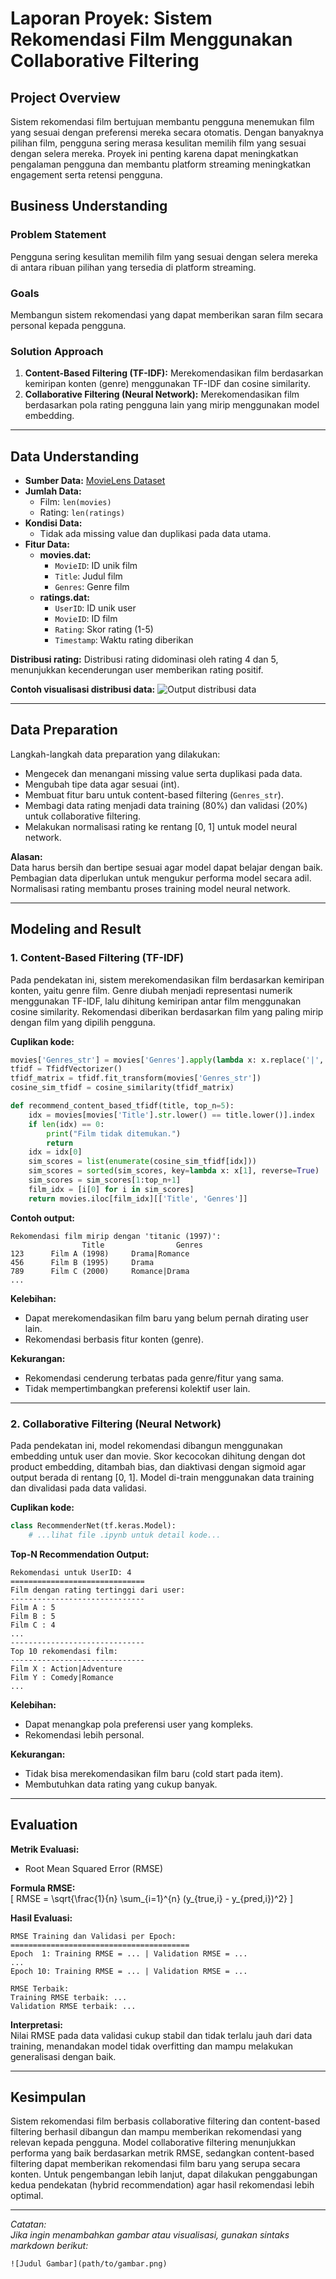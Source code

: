 # Laporan Proyek: Sistem Rekomendasi Film Menggunakan Collaborative Filtering

## Project Overview

Sistem rekomendasi film bertujuan membantu pengguna menemukan film yang sesuai dengan preferensi mereka secara otomatis. Dengan banyaknya pilihan film, pengguna sering merasa kesulitan memilih film yang sesuai dengan selera mereka. Proyek ini penting karena dapat meningkatkan pengalaman pengguna dan membantu platform streaming meningkatkan engagement serta retensi pengguna.

## Business Understanding

### Problem Statement
Pengguna sering kesulitan memilih film yang sesuai dengan selera mereka di antara ribuan pilihan yang tersedia di platform streaming.

### Goals
Membangun sistem rekomendasi yang dapat memberikan saran film secara personal kepada pengguna.

### Solution Approach
1. **Content-Based Filtering (TF-IDF):** Merekomendasikan film berdasarkan kemiripan konten (genre) menggunakan TF-IDF dan cosine similarity.
2. **Collaborative Filtering (Neural Network):** Merekomendasikan film berdasarkan pola rating pengguna lain yang mirip menggunakan model embedding.

---

## Data Understanding

- **Sumber Data:** [MovieLens Dataset](https://grouplens.org/datasets/movielens/)
- **Jumlah Data:**  
  - Film: `len(movies)`   
  - Rating: `len(ratings)`
- **Kondisi Data:**  
  - Tidak ada missing value dan duplikasi pada data utama.
- **Fitur Data:**
  - **movies.dat:**  
    - `MovieID`: ID unik film  
    - `Title`: Judul film  
    - `Genres`: Genre film  
  - **ratings.dat:**  
    - `UserID`: ID unik user  
    - `MovieID`: ID film  
    - `Rating`: Skor rating (1-5)  
    - `Timestamp`: Waktu rating diberikan

**Distribusi rating:**
Distribusi rating didominasi oleh rating 4 dan 5, menunjukkan kecenderungan user memberikan rating positif.

**Contoh visualisasi distribusi data:**
![Output distribusi data](https://.jpg)

---

## Data Preparation

Langkah-langkah data preparation yang dilakukan:
- Mengecek dan menangani missing value serta duplikasi pada data.
- Mengubah tipe data agar sesuai (int).
- Membuat fitur baru untuk content-based filtering (`Genres_str`).
- Membagi data rating menjadi data training (80%) dan validasi (20%) untuk collaborative filtering.
- Melakukan normalisasi rating ke rentang [0, 1] untuk model neural network.

**Alasan:**  
Data harus bersih dan bertipe sesuai agar model dapat belajar dengan baik. Pembagian data diperlukan untuk mengukur performa model secara adil. Normalisasi rating membantu proses training model neural network.

---

## Modeling and Result

### 1. Content-Based Filtering (TF-IDF)

Pada pendekatan ini, sistem merekomendasikan film berdasarkan kemiripan konten, yaitu genre film. Genre diubah menjadi representasi numerik menggunakan TF-IDF, lalu dihitung kemiripan antar film menggunakan cosine similarity. Rekomendasi diberikan berdasarkan film yang paling mirip dengan film yang dipilih pengguna.

**Cuplikan kode:**
```python
movies['Genres_str'] = movies['Genres'].apply(lambda x: x.replace('|', ' '))
tfidf = TfidfVectorizer()
tfidf_matrix = tfidf.fit_transform(movies['Genres_str'])
cosine_sim_tfidf = cosine_similarity(tfidf_matrix)

def recommend_content_based_tfidf(title, top_n=5):
    idx = movies[movies['Title'].str.lower() == title.lower()].index
    if len(idx) == 0:
        print("Film tidak ditemukan.")
        return
    idx = idx[0]
    sim_scores = list(enumerate(cosine_sim_tfidf[idx]))
    sim_scores = sorted(sim_scores, key=lambda x: x[1], reverse=True)
    sim_scores = sim_scores[1:top_n+1]
    film_idx = [i[0] for i in sim_scores]
    return movies.iloc[film_idx][['Title', 'Genres']]
```

**Contoh output:**
```
Rekomendasi film mirip dengan 'titanic (1997)':
                Title                Genres
123      Film A (1998)     Drama|Romance
456      Film B (1995)     Drama
789      Film C (2000)     Romance|Drama
...
```

**Kelebihan:**
- Dapat merekomendasikan film baru yang belum pernah dirating user lain.
- Rekomendasi berbasis fitur konten (genre).

**Kekurangan:**
- Rekomendasi cenderung terbatas pada genre/fitur yang sama.
- Tidak mempertimbangkan preferensi kolektif user lain.

---

### 2. Collaborative Filtering (Neural Network)

Pada pendekatan ini, model rekomendasi dibangun menggunakan embedding untuk user dan movie. Skor kecocokan dihitung dengan dot product embedding, ditambah bias, dan diaktivasi dengan sigmoid agar output berada di rentang [0, 1]. Model di-train menggunakan data training dan divalidasi pada data validasi.

**Cuplikan kode:**
```python
class RecommenderNet(tf.keras.Model):
    # ...lihat file .ipynb untuk detail kode...
```

**Top-N Recommendation Output:**
```
Rekomendasi untuk UserID: 4
==============================
Film dengan rating tertinggi dari user:
------------------------------
Film A : 5
Film B : 5
Film C : 4
...
------------------------------
Top 10 rekomendasi film:
------------------------------
Film X : Action|Adventure
Film Y : Comedy|Romance
...
```

**Kelebihan:**
- Dapat menangkap pola preferensi user yang kompleks.
- Rekomendasi lebih personal.

**Kekurangan:**
- Tidak bisa merekomendasikan film baru (cold start pada item).
- Membutuhkan data rating yang cukup banyak.

---

## Evaluation

**Metrik Evaluasi:**  
- Root Mean Squared Error (RMSE)

**Formula RMSE:**  
\[
RMSE = \sqrt{\frac{1}{n} \sum_{i=1}^{n} (y_{true,i} - y_{pred,i})^2}
\]

**Hasil Evaluasi:**
```
RMSE Training dan Validasi per Epoch:
========================================
Epoch  1: Training RMSE = ... | Validation RMSE = ...
...
Epoch 10: Training RMSE = ... | Validation RMSE = ...

RMSE Terbaik:
Training RMSE terbaik: ...
Validation RMSE terbaik: ...
```

**Interpretasi:**  
Nilai RMSE pada data validasi cukup stabil dan tidak terlalu jauh dari data training, menandakan model tidak overfitting dan mampu melakukan generalisasi dengan baik.

---

## Kesimpulan

Sistem rekomendasi film berbasis collaborative filtering dan content-based filtering berhasil dibangun dan mampu memberikan rekomendasi yang relevan kepada pengguna. Model collaborative filtering menunjukkan performa yang baik berdasarkan metrik RMSE, sedangkan content-based filtering dapat memberikan rekomendasi film baru yang serupa secara konten. Untuk pengembangan lebih lanjut, dapat dilakukan penggabungan kedua pendekatan (hybrid recommendation) agar hasil rekomendasi lebih optimal.

---

*Catatan:  
Jika ingin menambahkan gambar atau visualisasi, gunakan sintaks markdown berikut:*
```
![Judul Gambar](path/to/gambar.png)
```